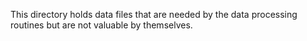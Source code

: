 This directory holds data files that are needed by the data processing routines
but are not valuable by themselves.
